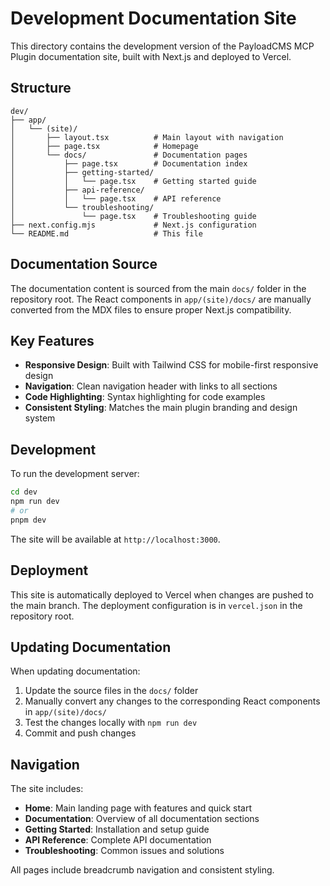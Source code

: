 # Development Documentation Site

This directory contains the development version of the PayloadCMS MCP Plugin documentation site, built with Next.js and deployed to Vercel.

## Structure

```
dev/
├── app/
│   └── (site)/
│       ├── layout.tsx          # Main layout with navigation
│       ├── page.tsx            # Homepage
│       └── docs/               # Documentation pages
│           ├── page.tsx        # Documentation index
│           ├── getting-started/
│           │   └── page.tsx    # Getting started guide
│           ├── api-reference/
│           │   └── page.tsx    # API reference
│           └── troubleshooting/
│               └── page.tsx    # Troubleshooting guide
├── next.config.mjs             # Next.js configuration
└── README.md                   # This file
```

## Documentation Source

The documentation content is sourced from the main `docs/` folder in the repository root. The React components in `app/(site)/docs/` are manually converted from the MDX files to ensure proper Next.js compatibility.

## Key Features

- **Responsive Design**: Built with Tailwind CSS for mobile-first responsive design
- **Navigation**: Clean navigation header with links to all sections
- **Code Highlighting**: Syntax highlighting for code examples
- **Consistent Styling**: Matches the main plugin branding and design system

## Development

To run the development server:

```bash
cd dev
npm run dev
# or
pnpm dev
```

The site will be available at `http://localhost:3000`.

## Deployment

This site is automatically deployed to Vercel when changes are pushed to the main branch. The deployment configuration is in `vercel.json` in the repository root.

## Updating Documentation

When updating documentation:

1. Update the source files in the `docs/` folder
2. Manually convert any changes to the corresponding React components in `app/(site)/docs/`
3. Test the changes locally with `npm run dev`
4. Commit and push changes

## Navigation

The site includes:

- **Home**: Main landing page with features and quick start
- **Documentation**: Overview of all documentation sections
- **Getting Started**: Installation and setup guide
- **API Reference**: Complete API documentation
- **Troubleshooting**: Common issues and solutions

All pages include breadcrumb navigation and consistent styling.
